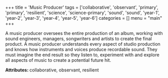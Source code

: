 +++
title = 'Music Producer'
tags = ['collaborative', 'observant', 'primary', 'primary', 'resilient', 'science', 'science-primary', 'sound', 'sound', 'year-1', 'year-2', 'year-3', 'year-4', 'year-5', 'year-6']
categories = []
menu = "main"
+++

A music producer oversees the entire production of an album, working with sound engineers, managers, songwriters and artists to create the final product. A music producer understands every aspect of studio production and knows how instruments and voices produce recordable sound. They must imagine the end result so they listen to, experiment with and explore all aspects of music to create a potential future hit.

<strong>Attributes: </strong>collaborative, observant, resilient
